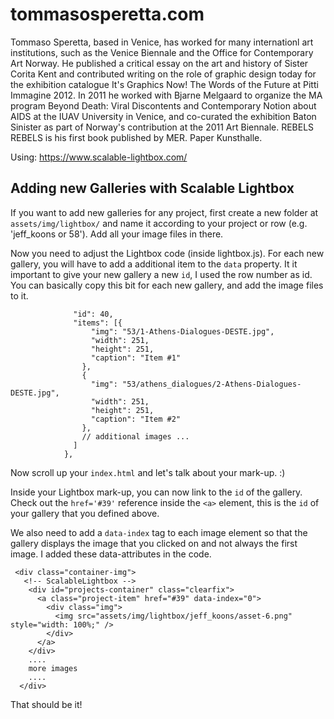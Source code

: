 # tommasosperetta.com

Tommaso Speretta, based in Venice, has worked for many internationl art institutions, such as the Venice Biennale and the Office for Contemporary Art Norway. He published a critical essay on the art and history of Sister Corita Kent and contributed writing on the role of graphic design today for the exhibition catalogue It's Graphics Now! The Words of the Future at Pitti Immagine 2012. In 2011 he worked with Bjarne Melgaard to organize the MA program Beyond Death: Viral Discontents and Contemporary Notion about AIDS at the IUAV University in Venice, and co-curated the exhibition Baton Sinister as part of Norway's contribution at the 2011 Art Biennale. REBELS REBELS is his first book published by MER. Paper Kunsthalle.

Using:
https://www.scalable-lightbox.com/

## Adding new Galleries with Scalable Lightbox

If you want to add new galleries for any project, first create a new folder at `assets/img/lightbox/` and name it according to your project or row (e.g. 'jeff_koons or 58'). Add all your image files in there.

Now you need to adjust the Lightbox code (inside lightbox.js). For each new gallery, you will have to add a additional item to the `data` property. It it important to give your new gallery a new `id`, I used the row number as id. You can basically copy this bit for each new gallery, and add the image files to it.

```{
              "id": 40,
              "items": [{
                  "img": "53/1-Athens-Dialogues-DESTE.jpg",
                  "width": 251,
                  "height": 251,
                  "caption": "Item #1"
                },
                {
                  "img": "53/athens_dialogues/2-Athens-Dialogues-DESTE.jpg",
                  "width": 251,
                  "height": 251,
                  "caption": "Item #2"
                },
                // additional images ...
              ]
            },
```

Now scroll up your `index.html` and let's talk about your mark-up. :)

Inside your Lightbox mark-up, you can now link to the `id` of the gallery. Check out the `href='#39'` reference inside the `<a>` element, this is the `id` of your gallery that you defined above. 

We also need to add a `data-index` tag to each image element so that the gallery displays the image that you clicked on and not always the first image. I added these data-attributes in the code.

```
 <div class="container-img">
   <!-- ScalableLightbox -->
    <div id="projects-container" class="clearfix">
      <a class="project-item" href="#39" data-index="0">
        <div class="img">
          <img src="assets/img/lightbox/jeff_koons/asset-6.png" style="width: 100%;" />
        </div>
      </a>
    </div>
    ....
    more images
    ....
  </div>
  ```

  That should be it!